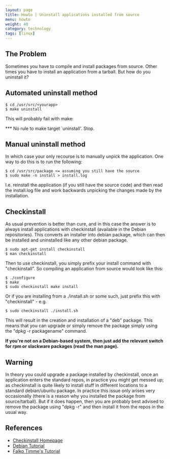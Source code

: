 ```yaml
---
layout: page
title: Howto | Uninstall applications installed from source
menu: howto
weight: 40
category: technology
tags: [linux]
---
```


## The Problem

Sometimes you have to compile and install packages from source.  Other times you have to install an application from a tarball.  But how do you uninstall it? 

## Automated uninstall method

    $ cd /usr/src/<yourapp>
    $ make uninstall

This will probably fail with make:

*** No rule to make target `uninstall'.  Stop.

## Manual uninstall method

In which case your only recourse is to manually unpick the application. One way to do this is to run the following:

    $ cd /usr/src/package <= assuming you still have the source
    $ sudo make -n install > install.log

I.e. reinstall the application (if you still have the source code) and then read the install.log file and work backwards unpicking the changes made by the installation.

## Checkinstall

As usual prevention is better than cure, and in this case the answer is to always install applications with checkinstall (available in the Debian repositories).  This converts an installer into debian package, which can then be installed and uninstalled like any other debian package.

    $ sudo apt-get install checkinstall
    $ man checkinstall

Then to use checkinstall, you simply prefix your install command with "checkinstall".  So compiling an application from source would look like this:

    $ ./configure
    $ make
    $ sudo checkinstall make install

Or if you are installing from a ./install.sh or some such, just prefix this with "checkinstall" - e.g.

    $ sudo checkinstall ./install.sh

This will result in the creation and installation of a "deb" package.  This means that you can upgrade or simply remove the package simply using the "dpkg -r packagename" command.

**If you're not on a Debian-based system, then just add the relevant switch for rpm or slackware packages (read the man page).**

## Warning

In theory you could upgrade a package installed by checkinstall, once an application enters the standard repos, in practice you might get messed up; as checkinstall is quite likely to install stuff in different locations to a standard debian/ubuntu package.  In practice this issue only arises very occasionally (there is a reason why you installed the package from source/tarball).  But if it does happen, then you are probably best advised to remove the package using "dpkg -r" and then install it from the repos in the usual way.

## References

   * [Checkinstall Homepage](http://www.asic-linux.com.mx/~izto/checkinstall/)
   * [Debian Tutorial](http://www.debian-administration.org/articles/147)
   * [Falko Timme's Tutorial](http://www.falkotimme.com/howtos/checkinstall/index.php)

